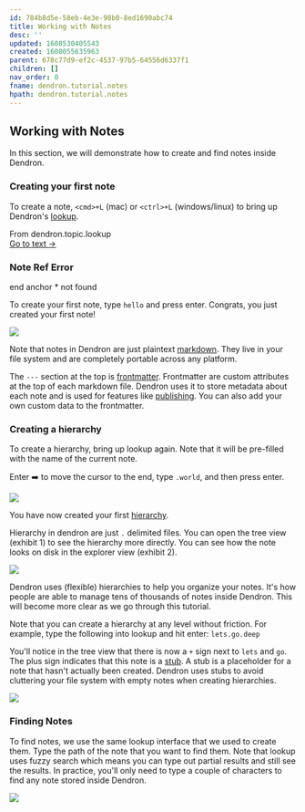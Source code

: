 ```yaml
---
id: 784b8d5e-58eb-4e3e-98b0-8ed1690abc74
title: Working with Notes
desc: ''
updated: 1608530405543
created: 1608055635963
parent: 678c77d9-ef2c-4537-97b5-64556d6337f1
children: []
nav_order: 0
fname: dendron.tutorial.notes
hpath: dendron.tutorial.notes
---
```

## Working with Notes

In this section, we will demonstrate how to create and find notes inside Dendron.

### Creating your first note

To create a note, `<cmd>+L` (mac) or `<ctrl>+L` (windows/linux) to bring up Dendron's [lookup](a7c3a810-28c8-4b47-96a6-8156b1524af3). 



<div class="portal-container">
<div class="portal-head">
<div class="portal-backlink" >
<div class="portal-title">From <span class="portal-text-title">dendron.topic.lookup</span></div>
<a href="a7c3a810-28c8-4b47-96a6-8156b1524af3.html" class="portal-arrow">Go to text <span class="right-arrow">→</span></a>
</div>
</div>
<div id="portal-parent-anchor" class="portal-parent" markdown="1">
<div class="portal-parent-fader-top"></div>
<div class="portal-parent-fader-bottom"></div>        
  
### Note Ref Error

end anchor \* not found  



</div>    
</div>


To create your first note, type `hello` and press enter. Congrats, you just created your first note!

![](https://foundation-prod-assetspublic53c57cce-8cpvgjldwysl.s3-us-west-2.amazonaws.com/assets/images/quickstart.hello.png)

Note that notes in Dendron are just plaintext [markdown](c6fd6bc4-7f75-4cbb-8f34-f7b99bfe2d50#markdown). They live in your file system and are completely portable across any platform. 

The `---` section at the top is [frontmatter](c6fd6bc4-7f75-4cbb-8f34-f7b99bfe2d50#frontmatter). Frontmatter are custom attributes at the top of each markdown file. Dendron uses it to store metadata about each note and is used for features like [publishing](73d395c9-5041-4d0d-9db7-080d9586136e). You can also add your own custom data to the frontmatter. 

### Creating a hierarchy

To create a hierarchy, bring up lookup again. Note that it will be pre-filled with the name of the current note. 

Enter ➡️ to move the cursor to the end, type `.world`, and then press enter. 

![](https://foundation-prod-assetspublic53c57cce-8cpvgjldwysl.s3-us-west-2.amazonaws.com/assets/images/quickstart.hello-world.jpg)

You have now created your first [hierarchy](c6fd6bc4-7f75-4cbb-8f34-f7b99bfe2d50#hierarchies).

Hierarchy in dendron are just `.` delimited files. You can open the tree view (exhibit 1) to see the hierarchy more directly. You can see how the note looks on disk in the explorer view (exhibit 2).

![](https://foundation-prod-assetspublic53c57cce-8cpvgjldwysl.s3-us-west-2.amazonaws.com/assets/images/quickstart.tree-view.jpg)

Dendron uses (flexible) hierarchies to help you organize your notes. It's how people are able to manage tens of thousands of notes inside Dendron. This will become more clear as we go through this tutorial.

Note that you can create a hierarchy at any level without friction. For example, type the following into lookup and hit enter: `lets.go.deep`

You'll notice in the tree view that there is now a `+` sign next to `lets` and `go`. The plus sign indicates that this note is a [stub](c6fd6bc4-7f75-4cbb-8f34-f7b99bfe2d50#stubs). A stub is a placeholder for a note that hasn't actually been created. Dendron uses stubs to avoid cluttering your file system with empty notes when creating hierarchies. 

![](https://foundation-prod-assetspublic53c57cce-8cpvgjldwysl.s3-us-west-2.amazonaws.com/assets/images/quickstart.deep.jpg)

### Finding Notes

To find notes, we use the same lookup interface that we used to create them. Type the path of the note that you want to find them. Note that lookup uses fuzzy search which means you can type out partial results and still see the results. In practice, you'll only need to type a couple of characters to find any note stored inside Dendron.

![](https://foundation-prod-assetspublic53c57cce-8cpvgjldwysl.s3-us-west-2.amazonaws.com/assets/images/quickstart.lookup-fuzzy.jpg)

